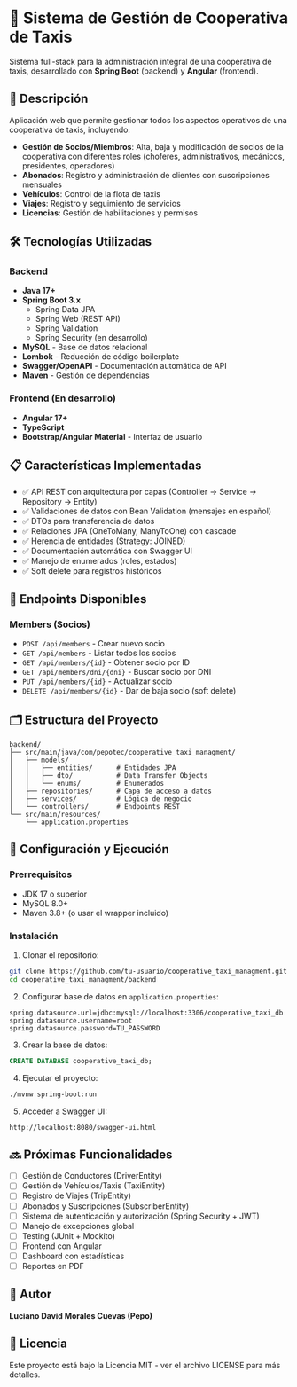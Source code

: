 # 🚕 Sistema de Gestión de Cooperativa de Taxis

Sistema full-stack para la administración integral de una cooperativa de taxis, desarrollado con **Spring Boot** (backend) y **Angular** (frontend).

## 🎯 Descripción

Aplicación web que permite gestionar todos los aspectos operativos de una cooperativa de taxis, incluyendo:

- **Gestión de Socios/Miembros**: Alta, baja y modificación de socios de la cooperativa con diferentes roles (choferes, administrativos, mecánicos, presidentes, operadores)
- **Abonados**: Registro y administración de clientes con suscripciones mensuales
- **Vehículos**: Control de la flota de taxis
- **Viajes**: Registro y seguimiento de servicios
- **Licencias**: Gestión de habilitaciones y permisos

## 🛠️ Tecnologías Utilizadas

### Backend
- **Java 17+**
- **Spring Boot 3.x**
  - Spring Data JPA
  - Spring Web (REST API)
  - Spring Validation
  - Spring Security (en desarrollo)
- **MySQL** - Base de datos relacional
- **Lombok** - Reducción de código boilerplate
- **Swagger/OpenAPI** - Documentación automática de API
- **Maven** - Gestión de dependencias

### Frontend (En desarrollo)
- **Angular 17+**
- **TypeScript**
- **Bootstrap/Angular Material** - Interfaz de usuario

## 📋 Características Implementadas

- ✅ API REST con arquitectura por capas (Controller → Service → Repository → Entity)
- ✅ Validaciones de datos con Bean Validation (mensajes en español)
- ✅ DTOs para transferencia de datos
- ✅ Relaciones JPA (OneToMany, ManyToOne) con cascade
- ✅ Herencia de entidades (Strategy: JOINED)
- ✅ Documentación automática con Swagger UI
- ✅ Manejo de enumerados (roles, estados)
- ✅ Soft delete para registros históricos

## 🚀 Endpoints Disponibles

### Members (Socios)
- `POST /api/members` - Crear nuevo socio
- `GET /api/members` - Listar todos los socios
- `GET /api/members/{id}` - Obtener socio por ID
- `GET /api/members/dni/{dni}` - Buscar socio por DNI
- `PUT /api/members/{id}` - Actualizar socio
- `DELETE /api/members/{id}` - Dar de baja socio (soft delete)

## 🗂️ Estructura del Proyecto

```
backend/
├── src/main/java/com/pepotec/cooperative_taxi_managment/
│   ├── models/
│   │   ├── entities/      # Entidades JPA
│   │   ├── dto/           # Data Transfer Objects
│   │   └── enums/         # Enumerados
│   ├── repositories/      # Capa de acceso a datos
│   ├── services/          # Lógica de negocio
│   └── controllers/       # Endpoints REST
└── src/main/resources/
    └── application.properties
```

## 🔧 Configuración y Ejecución

### Prerrequisitos
- JDK 17 o superior
- MySQL 8.0+
- Maven 3.8+ (o usar el wrapper incluido)

### Instalación

1. Clonar el repositorio:
```bash
git clone https://github.com/tu-usuario/cooperative_taxi_managment.git
cd cooperative_taxi_managment/backend
```

2. Configurar base de datos en `application.properties`:
```properties
spring.datasource.url=jdbc:mysql://localhost:3306/cooperative_taxi_db
spring.datasource.username=root
spring.datasource.password=TU_PASSWORD
```

3. Crear la base de datos:
```sql
CREATE DATABASE cooperative_taxi_db;
```

4. Ejecutar el proyecto:
```bash
./mvnw spring-boot:run
```

5. Acceder a Swagger UI:
```
http://localhost:8080/swagger-ui.html
```

## 🔜 Próximas Funcionalidades

- [ ] Gestión de Conductores (DriverEntity)
- [ ] Gestión de Vehículos/Taxis (TaxiEntity)
- [ ] Registro de Viajes (TripEntity)
- [ ] Abonados y Suscripciones (SubscriberEntity)
- [ ] Sistema de autenticación y autorización (Spring Security + JWT)
- [ ] Manejo de excepciones global
- [ ] Testing (JUnit + Mockito)
- [ ] Frontend con Angular
- [ ] Dashboard con estadísticas
- [ ] Reportes en PDF

## 👤 Autor

**Luciano David Morales Cuevas (Pepo)**

## 📄 Licencia

Este proyecto está bajo la Licencia MIT - ver el archivo LICENSE para más detalles.

